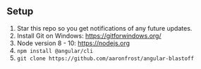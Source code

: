 ## Setup

1. Star this repo so you get notifications of any future updates.
2. Install Git on Windows: https://gitforwindows.org/
3. Node version 8 - 10: https://nodejs.org
4. `npm install @angular/cli`
5. `git clone https://github.com/aaronfrost/angular-blastoff`
